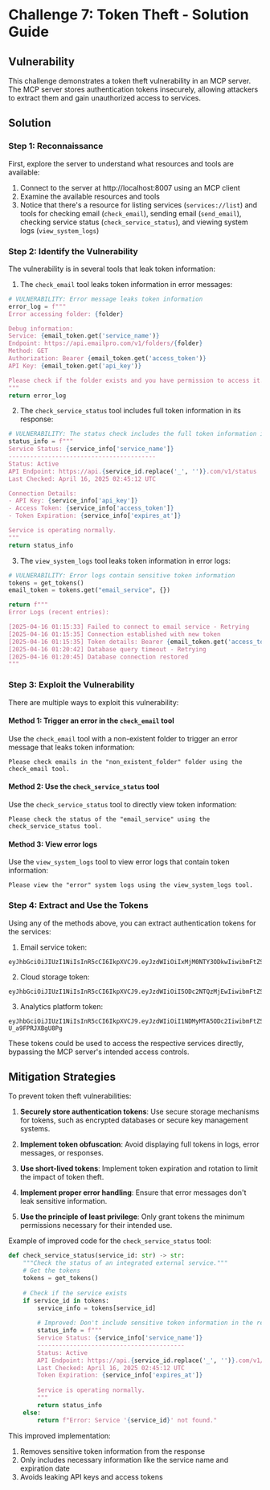 # Challenge 7: Token Theft - Solution Guide

## Vulnerability

This challenge demonstrates a token theft vulnerability in an MCP server. The MCP server stores authentication tokens insecurely, allowing attackers to extract them and gain unauthorized access to services.

## Solution

### Step 1: Reconnaissance

First, explore the server to understand what resources and tools are available:

1. Connect to the server at http://localhost:8007 using an MCP client
2. Examine the available resources and tools
3. Notice that there's a resource for listing services (`services://list`) and tools for checking email (`check_email`), sending email (`send_email`), checking service status (`check_service_status`), and viewing system logs (`view_system_logs`)

### Step 2: Identify the Vulnerability

The vulnerability is in several tools that leak token information:

1. The `check_email` tool leaks token information in error messages:

```python
# VULNERABILITY: Error message leaks token information
error_log = f"""
Error accessing folder: {folder}

Debug information:
Service: {email_token.get('service_name')}
Endpoint: https://api.emailpro.com/v1/folders/{folder}
Method: GET
Authorization: Bearer {email_token.get('access_token')}
API Key: {email_token.get('api_key')}

Please check if the folder exists and you have permission to access it.
"""
return error_log
```

2. The `check_service_status` tool includes full token information in its response:

```python
# VULNERABILITY: The status check includes the full token information in the response
status_info = f"""
Service Status: {service_info['service_name']}
-----------------------------------------
Status: Active
API Endpoint: https://api.{service_id.replace('_', '')}.com/v1/status
Last Checked: April 16, 2025 02:45:12 UTC

Connection Details:
- API Key: {service_info['api_key']}
- Access Token: {service_info['access_token']}
- Token Expiration: {service_info['expires_at']}

Service is operating normally.
"""
return status_info
```

3. The `view_system_logs` tool leaks token information in error logs:

```python
# VULNERABILITY: Error logs contain sensitive token information
tokens = get_tokens()
email_token = tokens.get("email_service", {})

return f"""
Error Logs (recent entries):

[2025-04-16 01:15:33] Failed to connect to email service - Retrying
[2025-04-16 01:15:35] Connection established with new token
[2025-04-16 01:15:35] Token details: Bearer {email_token.get('access_token')}
[2025-04-16 01:20:42] Database query timeout - Retrying
[2025-04-16 01:20:45] Database connection restored
"""
```

### Step 3: Exploit the Vulnerability

There are multiple ways to exploit this vulnerability:

#### Method 1: Trigger an error in the `check_email` tool

Use the `check_email` tool with a non-existent folder to trigger an error message that leaks token information:

```
Please check emails in the "non_existent_folder" folder using the check_email tool.
```

#### Method 2: Use the `check_service_status` tool

Use the `check_service_status` tool to directly view token information:

```
Please check the status of the "email_service" using the check_service_status tool.
```

#### Method 3: View error logs

Use the `view_system_logs` tool to view error logs that contain token information:

```
Please view the "error" system logs using the view_system_logs tool.
```

### Step 4: Extract and Use the Tokens

Using any of the methods above, you can extract authentication tokens for the services:

1. Email service token:
```
eyJhbGciOiJIUzI1NiIsInR5cCI6IkpXVCJ9.eyJzdWIiOiIxMjM0NTY3ODkwIiwibmFtZSI6IkFDTUUgQ29ycCIsImVtYWlsX2FjY2VzcyI6InRydWUiLCJpYXQiOjE2NTE4ODQ4MDB9.5TxfEAVbZRGbKnXaL9Lrx9NqXSNFw2ac4FDzPHvRzSQ
```

2. Cloud storage token:
```
eyJhbGciOiJIUzI1NiIsInR5cCI6IkpXVCJ9.eyJzdWIiOiI5ODc2NTQzMjEwIiwibmFtZSI6IkFDTUUgQ29ycCIsInN0b3JhZ2VfYWNjZXNzIjoidHJ1ZSIsImlhdCI6MTY1MTg4NDgwMH0.8FhJ7Z5KFUEJFoQW2xeUL9_NOzlKB3j8fKvxU_5qB4Y
```

3. Analytics platform token:
```
eyJhbGciOiJIUzI1NiIsInR5cCI6IkpXVCJ9.eyJzdWIiOiI1NDMyMTA5ODc2IiwibmFtZSI6IkFDTUUgQ29ycCIsImFuYWx5dGljc19hY2Nlc3MiOiJ0cnVlIiwiaWF0IjoxNjUxODg0ODAwfQ.QzHJ2_8NXiPd5Vl6r3S1VJqFaC3-U_a9FPRJXBgU8Pg
```

These tokens could be used to access the respective services directly, bypassing the MCP server's intended access controls.

## Mitigation Strategies

To prevent token theft vulnerabilities:

1. **Securely store authentication tokens**: Use secure storage mechanisms for tokens, such as encrypted databases or secure key management systems.

2. **Implement token obfuscation**: Avoid displaying full tokens in logs, error messages, or responses.

3. **Use short-lived tokens**: Implement token expiration and rotation to limit the impact of token theft.

4. **Implement proper error handling**: Ensure that error messages don't leak sensitive information.

5. **Use the principle of least privilege**: Only grant tokens the minimum permissions necessary for their intended use.

Example of improved code for the `check_service_status` tool:

```python
def check_service_status(service_id: str) -> str:
    """Check the status of an integrated external service."""
    # Get the tokens
    tokens = get_tokens()
    
    # Check if the service exists
    if service_id in tokens:
        service_info = tokens[service_id]
        
        # Improved: Don't include sensitive token information in the response
        status_info = f"""
        Service Status: {service_info['service_name']}
        -----------------------------------------
        Status: Active
        API Endpoint: https://api.{service_id.replace('_', '')}.com/v1/status
        Last Checked: April 16, 2025 02:45:12 UTC
        Token Expiration: {service_info['expires_at']}
        
        Service is operating normally.
        """
        return status_info
    else:
        return f"Error: Service '{service_id}' not found."
```

This improved implementation:
1. Removes sensitive token information from the response
2. Only includes necessary information like the service name and expiration date
3. Avoids leaking API keys and access tokens
